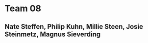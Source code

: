 # Team 08
## Nate Steffen, Philip Kuhn, Millie Steen, Josie Steinmetz, Magnus Sieverding


<table>
  <tbody>
    <tr>
      <th align='center">Name<\th>
      <th align="center">Specs<\th>
     <\tr>
     <tr>
      <td>Nate Steffen<\td>
      <\tr>
   <\tbody>
<\table>



| Name | Specs |
| :---: | :---: |
| <ul><li> <\li><li> <\ul>
